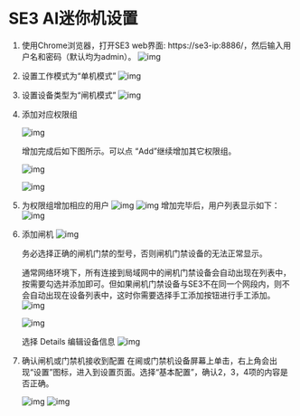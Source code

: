 # SE3 AI迷你机设置

1. 使用Chrome浏览器，打开SE3 web界面: https://se3-ip:8886/，然后输入用户名和密码（默认均为admin）。
   ![img](../../../imgs/image2019-2-28_15-51-13.png)

2. 设置工作模式为“单机模式”
   ![img](../../../imgs/image2019-2-28_19-30-18.png)

3. 设置设备类型为“闸机模式”
   ![img](../../../imgs/image2019-2-28_19-31-37.png)

4. 添加对应权限组

   ![img](../../../imgs/image2019-2-28_16-9-59.png)

   增加完成后如下图所示。可以点 “Add”继续增加其它权限组。

   ![img](../../../imgs/image2019-2-28_16-17-32.png)

   ![img](../../../imgs/image2019-2-28_16-11-21.png)

5. 为权限组增加相应的用户
   ![img](../../../imgs/image2019-2-28_16-12-24.png)
   ![img](../../../imgs/image2019-2-28_16-23-3.png)
   增加完毕后，用户列表显示如下：
   ![img](../../../imgs/image2019-2-28_16-26-35.png)

6. 添加闸机
   ![img](../../../imgs/image2019-2-28_19-35-44.png)

   务必选择正确的闸机门禁的型号，否则闸机门禁设备的无法正常显示。

   通常网络环境下，所有连接到局域网中的闸机门禁设备会自动出现在列表中，按需要勾选并添加即可。但如果闸机门禁设备与SE3不在同一个网段内，则不会自动出现在设备列表中，这时你需要选择手工添加按钮进行手工添加。
   ![img](../../../imgs/image2019-2-28_19-45-42.png)

   ![img](../../../imgs/image2019-2-28_19-49-34.png)

   选择 Details 编辑设备信息
   ![img](../../../imgs/image2019-2-28_19-46-49.png)

7. 确认闸机或门禁机接收到配置
   在阃或门禁机设备屏幕上单击，右上角会出现“设置”图标，进入到设置页面。选择“基本配置”，确认2，3，4项的内容是否正确。

   ![img](../../../imgs/image2019-2-28_20-10-16.png)
   ![img](../../../imgs/image2019-2-28_20-15-30.png)
